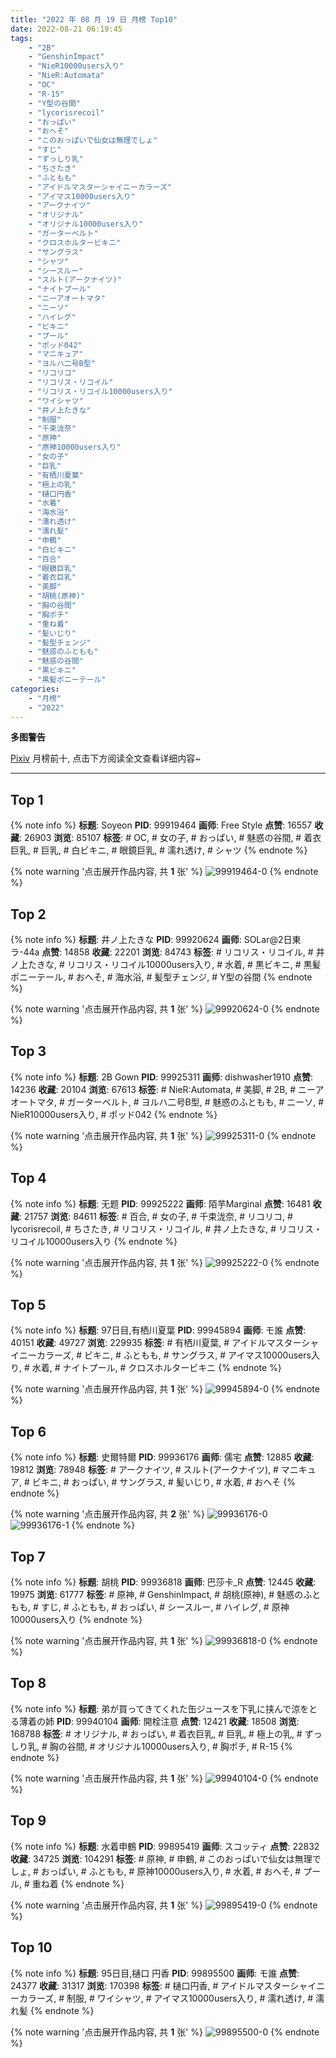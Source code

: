 ```yaml
---
title: "2022 年 08 月 19 日 月榜 Top10"
date: 2022-08-21 06:19:45
tags:
    - "2B"
    - "GenshinImpact"
    - "NieR10000users入り"
    - "NieR:Automata"
    - "OC"
    - "R-15"
    - "Y型の谷間"
    - "lycorisrecoil"
    - "おっぱい"
    - "おへそ"
    - "このおっぱいで仙女は無理でしょ"
    - "すじ"
    - "ずっしり乳"
    - "ちさたき"
    - "ふともも"
    - "アイドルマスターシャイニーカラーズ"
    - "アイマス10000users入り"
    - "アークナイツ"
    - "オリジナル"
    - "オリジナル10000users入り"
    - "ガーターベルト"
    - "クロスホルタービキニ"
    - "サングラス"
    - "シャツ"
    - "シースルー"
    - "スルト(アークナイツ)"
    - "ナイトプール"
    - "ニーアオートマタ"
    - "ニーソ"
    - "ハイレグ"
    - "ビキニ"
    - "プール"
    - "ポッド042"
    - "マニキュア"
    - "ヨルハ二号B型"
    - "リコリコ"
    - "リコリス・リコイル"
    - "リコリス・リコイル10000users入り"
    - "ワイシャツ"
    - "井ノ上たきな"
    - "制服"
    - "千束泷奈"
    - "原神"
    - "原神10000users入り"
    - "女の子"
    - "巨乳"
    - "有栖川夏葉"
    - "極上の乳"
    - "樋口円香"
    - "水着"
    - "海水浴"
    - "濡れ透け"
    - "濡れ髪"
    - "申鶴"
    - "白ビキニ"
    - "百合"
    - "眼鏡巨乳"
    - "着衣巨乳"
    - "美脚"
    - "胡桃(原神)"
    - "胸の谷間"
    - "胸ポチ"
    - "重ね着"
    - "髪いじり"
    - "髪型チェンジ"
    - "魅惑のふともも"
    - "魅惑の谷間"
    - "黒ビキニ"
    - "黒髪ポニーテール"
categories:
    - "月榜"
    - "2022"
---
```


<i class="fa fa-triangle-exclamation"></i>**多图警告**<i class="fa fa-triangle-exclamation"></i>

[Pixiv](https://www.pixiv.net/) 月榜前十, 点击下方阅读全文查看详细内容~

<!-- more -->

---

## Top 1

{% note info %}
**标题**: Soyeon
**PID**: 99919464 **画师**: Free Style
**点赞**: 16557 **收藏**: 26903 **浏览**: 85107
**标签**: # OC, # 女の子, # おっぱい, # 魅惑の谷間, # 着衣巨乳, # 巨乳, # 白ビキニ, # 眼鏡巨乳, # 濡れ透け, # シャツ
{% endnote %}

{% note warning '点击展开作品内容, 共 **1** 张' %}
![99919464-0](https://i.pixiv.re/img-original/img/2022/07/23/00/00/13/99919464_p0.jpg)
{% endnote %}

## Top 2

{% note info %}
**标题**: 井ノ上たきな
**PID**: 99920624 **画师**: SOLar@2日東ラ-44a
**点赞**: 14858 **收藏**: 22201 **浏览**: 84743
**标签**: # リコリス・リコイル, # 井ノ上たきな, # リコリス・リコイル10000users入り, # 水着, # 黒ビキニ, # 黒髪ポニーテール, # おへそ, # 海水浴, # 髪型チェンジ, # Y型の谷間
{% endnote %}

{% note warning '点击展开作品内容, 共 **1** 张' %}
![99920624-0](https://i.pixiv.re/img-original/img/2022/07/23/00/30/27/99920624_p0.png)
{% endnote %}

## Top 3

{% note info %}
**标题**: 2B Gown
**PID**: 99925311 **画师**: dishwasher1910
**点赞**: 14236 **收藏**: 20104 **浏览**: 67613
**标签**: # NieR:Automata, # 美脚, # 2B, # ニーアオートマタ, # ガーターベルト, # ヨルハ二号B型, # 魅惑のふともも, # ニーソ, # NieR10000users入り, # ポッド042
{% endnote %}

{% note warning '点击展开作品内容, 共 **1** 张' %}
![99925311-0](https://i.pixiv.re/img-original/img/2022/07/23/06/22/18/99925311_p0.jpg)
{% endnote %}

## Top 4

{% note info %}
**标题**: 无题
**PID**: 99925222 **画师**: 陌芋Marginal
**点赞**: 16481 **收藏**: 21757 **浏览**: 84611
**标签**: # 百合, # 女の子, # 千束泷奈, # リコリコ, # lycorisrecoil, # ちさたき, # リコリス・リコイル, # 井ノ上たきな, # リコリス・リコイル10000users入り
{% endnote %}

{% note warning '点击展开作品内容, 共 **1** 张' %}
![99925222-0](https://i.pixiv.re/img-original/img/2022/07/23/06/08/09/99925222_p0.jpg)
{% endnote %}

## Top 5

{% note info %}
**标题**: 97日目,有栖川夏葉
**PID**: 99945894 **画师**: モ誰
**点赞**: 40151 **收藏**: 49727 **浏览**: 229935
**标签**: # 有栖川夏葉, # アイドルマスターシャイニーカラーズ, # ビキニ, # ふともも, # サングラス, # アイマス10000users入り, # 水着, # ナイトプール, # クロスホルタービキニ
{% endnote %}

{% note warning '点击展开作品内容, 共 **1** 张' %}
![99945894-0](https://i.pixiv.re/img-original/img/2022/07/24/00/00/21/99945894_p0.jpg)
{% endnote %}

## Top 6

{% note info %}
**标题**: 史爾特爾
**PID**: 99936176 **画师**: 儒宅
**点赞**: 12885 **收藏**: 19812 **浏览**: 78948
**标签**: # アークナイツ, # スルト(アークナイツ), # マニキュア, # ビキニ, # おっぱい, # サングラス, # 髪いじり, # 水着, # おへそ
{% endnote %}

{% note warning '点击展开作品内容, 共 **2** 张' %}
![99936176-0](https://i.pixiv.re/img-original/img/2022/07/23/18/00/18/99936176_p0.jpg)
![99936176-1](https://i.pixiv.re/img-original/img/2022/07/23/18/00/18/99936176_p1.jpg)
{% endnote %}

## Top 7

{% note info %}
**标题**: 胡桃
**PID**: 99936818 **画师**: 巴莎卡_R
**点赞**: 12445 **收藏**: 19975 **浏览**: 61777
**标签**: # 原神, # GenshinImpact, # 胡桃(原神), # 魅惑のふともも, # すじ, # ふともも, # おっぱい, # シースルー, # ハイレグ, # 原神10000users入り
{% endnote %}

{% note warning '点击展开作品内容, 共 **1** 张' %}
![99936818-0](https://i.pixiv.re/img-original/img/2022/07/23/18/28/21/99936818_p0.jpg)
{% endnote %}

## Top 8

{% note info %}
**标题**: 弟が買ってきてくれた缶ジュースを下乳に挟んで涼をとる薄着の姉
**PID**: 99940104 **画师**: 開栓注意
**点赞**: 12421 **收藏**: 18508 **浏览**: 168788
**标签**: # オリジナル, # おっぱい, # 着衣巨乳, # 巨乳, # 極上の乳, # ずっしり乳, # 胸の谷間, # オリジナル10000users入り, # 胸ポチ, # R-15
{% endnote %}

{% note warning '点击展开作品内容, 共 **1** 张' %}
![99940104-0](https://i.pixiv.re/img-original/img/2022/07/23/20/49/24/99940104_p0.jpg)
{% endnote %}

## Top 9

{% note info %}
**标题**: 水着申鶴
**PID**: 99895419 **画师**: スコッティ
**点赞**: 22832 **收藏**: 34725 **浏览**: 104291
**标签**: # 原神, # 申鶴, # このおっぱいで仙女は無理でしょ, # おっぱい, # ふともも, # 原神10000users入り, # 水着, # おへそ, # プール, # 重ね着
{% endnote %}

{% note warning '点击展开作品内容, 共 **1** 张' %}
![99895419-0](https://i.pixiv.re/img-original/img/2022/07/22/00/00/16/99895419_p0.jpg)
{% endnote %}

## Top 10

{% note info %}
**标题**: 95日目,樋口 円香
**PID**: 99895500 **画师**: モ誰
**点赞**: 24377 **收藏**: 31317 **浏览**: 170398
**标签**: # 樋口円香, # アイドルマスターシャイニーカラーズ, # 制服, # ワイシャツ, # アイマス10000users入り, # 濡れ透け, # 濡れ髪
{% endnote %}

{% note warning '点击展开作品内容, 共 **1** 张' %}
![99895500-0](https://i.pixiv.re/img-original/img/2022/07/22/00/00/34/99895500_p0.jpg)
{% endnote %}
